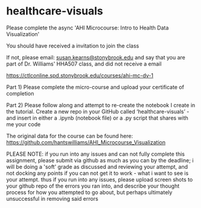 # healthcare-visuals

Please complete the async 'AHI Microcourse: Intro to Health Data Visualization' 

You should have received a invitation to join the class 

If not, please email: susan.kearns@stonybrook.edu and say that you are part of Dr. Williams' HHA507 class, and did not receive a email 

https://ctlconline.spd.stonybrook.edu/courses/ahi-mc-dv-1 

Part 1) Please complete the micro-course and upload your certificate of completion 

Part 2) Please follow along and attempt to re-create the notebook I create in the tutorial. Create a new repo in your GitHub called ‘healthcare-visuals’ - and insert in either a .ipynb (notebook file) or a .py script that shares with me your code 

The original data for the course can be found here: https://github.com/hantswilliams/AHI_Microcourse_Visualization



PLEASE NOTE: if you run into any issues and can not fully complete this assignment, please submit via github as much as you can by the deadline; i will be doing a 'soft' grade as discussed and reviewing your attempt, and not docking any points if you can not get it to work - what i want to see is your attempt. thus if you run into any issues, please upload screen shots to your github repo of the errors you ran into, and describe your thought process for how you attempted to go about, but perhaps ultimately unsuccessful in removing said errors